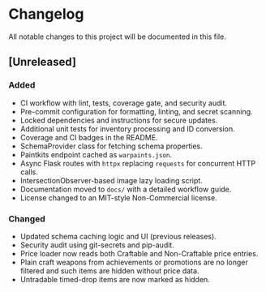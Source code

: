 # Changelog

All notable changes to this project will be documented in this file.

## [Unreleased]
### Added
- CI workflow with lint, tests, coverage gate, and security audit.
- Pre-commit configuration for formatting, linting, and secret scanning.
- Locked dependencies and instructions for secure updates.
- Additional unit tests for inventory processing and ID conversion.
- Coverage and CI badges in the README.
- SchemaProvider class for fetching schema properties.
- Paintkits endpoint cached as `warpaints.json`.
- Async Flask routes with `httpx` replacing `requests` for concurrent HTTP calls.
- IntersectionObserver-based image lazy loading script.
- Documentation moved to `docs/` with a detailed workflow guide.
- License changed to an MIT-style Non-Commercial license.

### Changed
- Updated schema caching logic and UI (previous releases).
- Security audit using git-secrets and pip-audit.
- Price loader now reads both Craftable and Non-Craftable price entries.
- Plain craft weapons from achievements or promotions are no longer filtered and
  such items are hidden without price data.
- Untradable timed-drop items are now marked as hidden.
